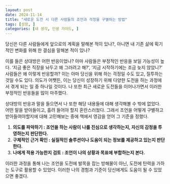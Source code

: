 ```yaml
---
layout: post
date: 2024-11-14
title: "새로운 도전 시 다른 사람들의 조언과 걱정을 구별하는 방법"
tags: [성장, ]
categories: [내 생각, 인생 가이드, ]
---
```



당신은 다른 사람들에게 앞으로의 계획을 말해본 적이 있나?, 아니면 내 기존 삶에 획기적인 변화를 위해 한 결심을 말해본 적이 있나?


이를 들은 상대방은 어떤 반응이었나? 아마 사람들은 부정적인 반응을 보일 가능성이 높다. 
‘지금 좋은 직장을 놔두고 왜 그러려고 해?’, ‘지금 시작하기에는 조금 늦지 않았니?’
사람들은 왜 이렇게 반응할까? 이는 아마 당신을 위해 하는 걱정일 수도 있고, 질투하는 것일 수도 있다. 의도가 어쨋든, 이는 당신이 성장하기 위해 다양한 도전을 하는 과정에서 겪게 되는 일 중 하나일 것이다. 나 또한 최근 새로운 도전들을 이어나가면서 이러한 부정적인 반응들을 많이 마주했다.


상대방의 반응과 말을 들으면서 나 또한 해당 내용들에 대해 생각해볼 수 밖에 없었다. 어떤 말을 받아들이고, 흘려 들어야 할지 혼란스러웠다. 그래서 조언을 어떻게 구별하고 받아들여야할지에 대해 고민해보는 중에 책에서 영감을 얻어 그 기준을 정했다.

1. **의도를 파악하기 : 조언을 하는 사람이 나를 진심으로 생각하는지, 자신의 감정을 투영하는지 판단한다.**
2. **구체적인 근거 확인 : 실질적인 솔루션이나 도움이 되는 정보를 제공하고 있는지 판단한다.**
3. **나에게 적용 가능한지 검토 : 조언이 나의 상황과 목표에 부합하는지 본다.**

이러한 과정을 통해 나는 조언을 도전에 발목을 잡는 방해물이 아닌, 도전에 탄력을 가하는 도구로 활용할 수 있었다. 이러한 나의 경험과 기준이 당신에게도 도움이 될 수 있었으면 좋겠다.

